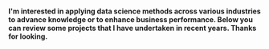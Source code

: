 #### I'm interested in applying data science methods across various industries to advance knowledge or to enhance business performance. Below you can review some projects that I have undertaken in recent years. Thanks for looking. 

